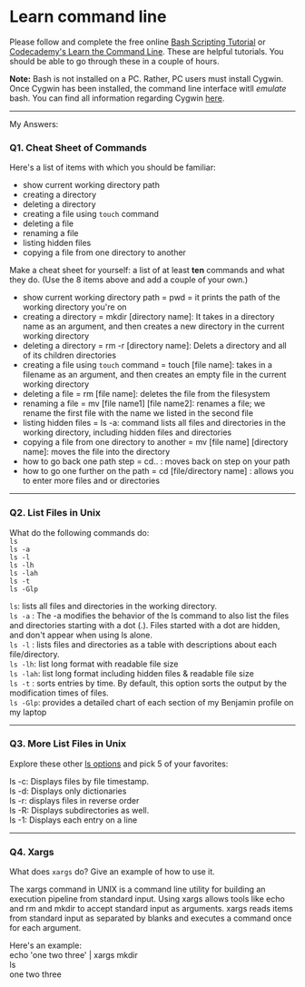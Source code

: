 # Learn command line

Please follow and complete the free online [Bash Scripting Tutorial](https://ryanstutorials.net/bash-scripting-tutorial/) or [Codecademy's Learn the Command Line](https://www.codecademy.com/learn/learn-the-command-line). These are helpful tutorials. You should be able to go through these in a couple of hours.

**Note:** Bash is not installed on a PC. Rather, PC users must install Cygwin. Once Cygwin has been installed, the command line interface witll _emulate_ bash. You can find all information regarding Cygwin [here](https://www.cygwin.com/).

---
My Answers:  

### Q1.  Cheat Sheet of Commands  

Here's a list of items with which you should be familiar:  
* show current working directory path
* creating a directory
* deleting a directory
* creating a file using `touch` command
* deleting a file
* renaming a file
* listing hidden files
* copying a file from one directory to another

Make a cheat sheet for yourself: a list of at least **ten** commands and what they do.  (Use the 8 items above and add a couple of your own.)  

* show current working directory path = pwd = it prints the path of the working directory you're on  
* creating a directory = mkdir [directory name]: It takes in a directory name as an argument, and then creates a new directory in the current working directory  
* deleting a directory = rm -r [directory name]: Delets a directory and all of its children directories  
* creating a file using `touch` command = touch [file name]: takes in a filename as an argument, and then creates an empty file in the current working directory  
* deleting a file = rm [file name]: deletes the file from the filesystem  
* renaming a file = mv [file name1] [file name2]: renames a file; we rename the first file with the name we listed in the second file  
* listing hidden files = ls -a: command lists all files and directories in the working directory, including hidden files and directories  
* copying a file from one directory to another = mv [file name] [directory name]: moves the file into the directory  
* how to go back one path step = cd.. : moves back on step on your path  
* how to go one further on the path = cd [file/directory name] : allows you to enter more files and or directories  

---

### Q2.  List Files in Unix   

What do the following commands do:  
`ls`  
`ls -a`  
`ls -l`  
`ls -lh`  
`ls -lah`  
`ls -t`  
`ls -Glp`  

`ls`: lists all files and directories in the working directory.  
`ls -a` : The -a modifies the behavior of the ls command to also list the files and directories starting with a dot (.). Files started with a dot are hidden, and don't appear when using ls alone.  
`ls -l` : lists files and directories as a table with descriptions about each file/directory.  
`ls -lh`: list long format with readable file size  
`ls -lah`: list long format including hidden files & readable file size  
`ls -t` : sorts entries by time. By default, this option sorts the output by the modification times of files.  
`ls -Glp`: provides a detailed chart of each section of my Benjamin profile on my laptop  

---

### Q3.  More List Files in Unix  

Explore these other [ls options](http://www.techonthenet.com/unix/basic/ls.php) and pick 5 of your favorites:

ls -c: Displays files by file timestamp.  
ls -d: Displays only dictionaries  
ls -r: displays files in reverse order  
ls -R: Displays subdirectories as well.  
ls -1: Displays each entry on a line  

---

### Q4.  Xargs   

What does `xargs` do? Give an example of how to use it.

The xargs command in UNIX is a command line utility for building an execution pipeline from standard input. Using xargs allows tools like echo and rm and mkdir to accept standard input as arguments. xargs reads items from standard input as separated by blanks and executes a command once for each argument.

Here's an example:  
echo 'one two three' | xargs mkdir  
ls  
one two three  
 

